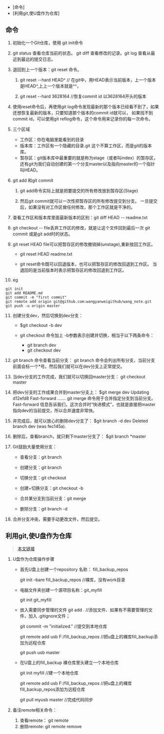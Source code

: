 
<!-- vim-markdown-toc GFM -->

* [命令]
* [利用git,使U盘作为仓库]

<!-- vim-markdown-toc -->
## 命令
1. 初始化一个Git仓库，使用 git init命令

2. git status 查看仓库当前的状态。  git diff 查看修改的记录。git log 查看从最近到最远的提交日志。

3. 退回到上一个版本：git reset 命令。
	1. git reset --hard HEAD^  // 在git中，用HEAD表示当前版本，上一个版本是HEAD^,上上一个版本就是^^，

	2. git reset --hard 3628164 //恢复commit id 以3628164开头的版本

4. 使用reset命令后，再使用git log命令发现最新的那个版本已经看不到了，如果还想恢复最新的版本，只要知道那个版本的commit id就可以，
如果找不到commit id，可以使用git reflog命令，这个命令用来记录你的每一次命令。

5. 三个区域
	- 工作区：你在电脑里能看到的目录
	- 版本库：工作区有一个隐藏的目录.git 这个不算工作区，而是git的版本库。
	- 暂存区：git版本库中最重要的就是称为stage（或者叫index）的暂存区，还有git为我们自动创建的第一个分支master以及指向master的一个指针叫HEAD。

6. git add 和git commit
	1. git add命令实际上就是把要提交的所有修改放到暂存区(Stage)

	2. 然后git commit就可以一次性把暂存区的所有修改提交到分支。
	一旦提交后，如果没有对工作区做任何修改，那个工作区就是干净的。

7. 查看工作区和版本库里面最新版本的区别：git diff HEAD  -- readme.txt

8. git checkout -- file丢弃工作区的修改，就是让这个文件回到最后一次 git commit 或是git add时的状态。

9. git reset HEAD file可以把暂存区的修改撤销掉(unstage),重新放回工作区。
	- git reset HEAD readme.txt 

	- git reset命令既可以回退版本，也可以把暂存区的修改回退到工作区。
	当退回的是当前版本时表示把暂存区的修改回退到工作区。

10. eg
```
git init
git add README.md
git commit -m "first commit"
git remote add origin git@github.com:wangyanweigithub/wang_note.git
git push -u origin master
```

11. 创建分支dev，然后切换到dev分支：
	- $git checkout -b dev
    
	- git checkout 命令加上 -b参数表示创建并切换，相当于以下两条命令：
		- git branch dev
		- git checkout dev

12. git branch 命令查看当前分支：
    git branch 命令会列出所有分支，当前分支前面会标一个*号。然后我们就可以在dev分支上正常提交。

13. 当dev分支的工作完成，我们就可以切换回master分支：
    git checkout master

14. 把dev分支的工作成果合并到master分支上：
    $git merge dev
    Updating d12efd8
    Fast-forward
      .......
    git merge 命令用于合并指定分支到当前分支。Fast-forward 信息告诉我们，这次合并时“快进模式”，也就是直接把master指向dev的当前提交，所以合并速度非常快。

15. 并完成后，就可以放心的删除dev分支了：
        $git branch -d dev
        Deleted branch dev (was fec145a).
    
16. 删除后，查看branch，就只剩下master分支了：
    $git branch
    *master

17. Git鼓励大量使用分支：

	- 查看分支：git branch

	- 创建分支：git branch <name>

	- 切换分支：git checkout <name>

	- 创建+切换分支：git checkout -b <name>

	- 合并某分支到当前分支：git merge <name>

	- 删除分支：git branch -d <name>

11. 合并分支冲突，需要手动更改文件，然后提交。

## 利用git,使U盘作为仓库
> [本文链接](https://blog.csdn.net/u010928583/article/details/86496734)

1. U盘作为仓库操作步骤

	- 首先U盘上创建一个repository 名称： fill_backup_repos

		git init –bare  fill_backup_repos  //裸库，没有work目录

	- 电脑文件夹创建一个源项目名称：git_myfill

		git init git_myfill

	- 放入需要同步管理的文件
		git add .    //添加文件、如果有不需要管理的文件，加入 .gitignore文件；

		git commit -m "initialized."   //提交到本地仓库

		git remote add usb F:/fill_backup_repos    //把u盘上的裸库fill_backup添加为远程仓库

		git push usb master

	- 在U盘上的fill_backup 裸仓库里头建立一个本地仓库

		git init  myfill //建一个本地仓库

		git remote add usb F:/fill_backup_repos     //把u盘上的裸库fill_backup_repos添加为远程仓库

		git pull myusb master   //完成代码同步

2. 备注remote相关命令：
	1. 查看remote： git remote
	2. 删除remote: git remote remove

